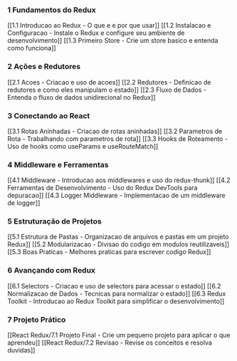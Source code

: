 

###  **1️ Fundamentos do Redux**

[[1.1 Introducao ao Redux - O que e e por que usar]]
[[1.2 Instalacao e Configuracao - Instale o Redux e configure seu ambiente de desenvolvimento]]
[[1.3 Primeiro Store - Crie um store basico e entenda como funciona]]

### **2️  Ações e Redutores**

[[2.1 Acoes - Criacao e uso de acoes]]
[[2.2 Redutores - Definicao de redutores e como eles manipulam o estado]] 
[[2.3  Fluxo de Dados - Entenda o fluxo de dados unidirecional no Redux]] 

###  **3️ Conectando ao React**

[[3.1 Rotas Aninhadas - Criacao de rotas aninhadas]]
[[3.2 Parametros de Rota - Trabalhando com parametros de rota]] 
[[3.3  Hooks de Roteamento - Uso de hooks como useParams e useRouteMatch]]

### **4️ Middleware e Ferramentas**

[[4.1 Middleware - Introducao aos middlewares e uso do redux-thunk]]
[[4.2 Ferramentas de Desenvolvimento - Uso do Redux DevTools para depuracao]]
[[4.3 Logger Middleware - Implementacao de um middleware de logger]]

### **5️ Estruturação de Projetos**

[[5.1  Estrutura de Pastas - Organizacao de arquivos e pastas em um projeto Redux]]
[[5.2 Modularizacao - Divisao do codigo em modulos reutilizaveis]]
[[5.3 Boas Praticas - Melhores praticas para escrever codigo Redux]]

### **6️ Avançando com Redux**
 
[[6.1 Selectors - Criacao e uso de selectors para acessar o estado]]
[[6.2  Normalizacao de Dados - Tecnicas para normalizar o estado]]
[[6.3 Redux Toolkit - Introducao ao Redux Toolkit para simplificar o desenvolvimento]]

### **7️ Projeto Prático**

[[React Redux/7.1 Projeto Final - Crie um pequeno projeto para aplicar o que aprendeu]]
[[React Redux/7.2 Revisao - Revise os conceitos e resolva duvidas]]

